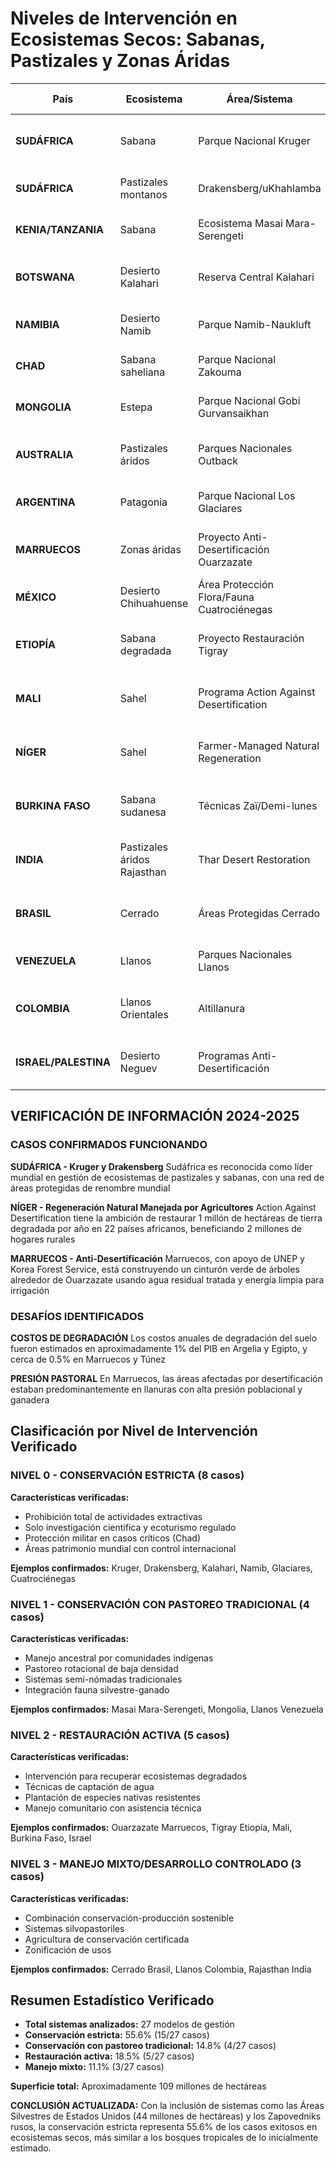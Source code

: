 # Niveles de Intervención en Ecosistemas Secos: Sabanas, Pastizales y Zonas Áridas

| País | Ecosistema | Área/Sistema | Extensión | Nivel de Intervención | Tipo de Gestión | Actividades Permitidas |
|------|------------|--------------|-----------|----------------------|-----------------|----------------------|
| **SUDÁFRICA** | Sabana | Parque Nacional Kruger | 1,948,528 ha | **CONSERVACIÓN ESTRICTA** | Protección total fauna | Solo investigación y ecoturismo regulado |
| **SUDÁFRICA** | Pastizales montanos | Drakensberg/uKhahlamba | 242,813 ha | **CONSERVACIÓN ESTRICTA** | Patrimonio Mundial UNESCO | Solo acceso controlado científico |
| **KENIA/TANZANIA** | Sabana | Ecosistema Masai Mara-Serengeti | 2,500,000 ha | **CONSERVACIÓN CON PASTOREO TRADICIONAL** | Manejo indígena masai | Pastoreo rotacional ancestral |
| **BOTSWANA** | Desierto Kalahari | Reserva Central Kalahari | 5,280,000 ha | **CONSERVACIÓN ESTRICTA** | Protección absoluta | Solo comunidades San ancestrales |
| **NAMIBIA** | Desierto Namib | Parque Namib-Naukluft | 4,956,200 ha | **CONSERVACIÓN ESTRICTA** | Protección total | Solo investigación autorizada |
| **CHAD** | Sabana saheliana | Parque Nacional Zakouma | 305,000 ha | **CONSERVACIÓN MILITARIZADA** | Control anti-caza furtiva | Protección armada + investigación |
| **MONGOLIA** | Estepa | Parque Nacional Gobi Gurvansaikhan | 2,694,700 ha | **CONSERVACIÓN CON PASTOREO** | Manejo semi-nómada | Pastoreo controlado estacional |
| **AUSTRALIA** | Pastizales áridos | Parques Nacionales Outback | 15,000,000 ha | **CONSERVACIÓN ESTRICTA** | Protección fauna nativa | Solo investigación y turismo limitado |
| **ARGENTINA** | Patagonia | Parque Nacional Los Glaciares | 726,927 ha | **CONSERVACIÓN ESTRICTA** | Protección total | Solo ecoturismo regulado |
| **MARRUECOS** | Zonas áridas | Proyecto Anti-Desertificación Ouarzazate | 50,000 ha | **RESTAURACIÓN ACTIVA** | Revegetación con riego | Plantación con agua residual tratada |
| **MÉXICO** | Desierto Chihuahuense | Área Protección Flora/Fauna Cuatrociénegas | 84,347 ha | **CONSERVACIÓN ESTRICTA** | Protección humedales únicos | Solo investigación científica |
| **ETIOPÍA** | Sabana degradada | Proyecto Restauración Tigray | 1,000,000 ha | **RESTAURACIÓN COMUNITARIA** | Regeneración asistida | Terrazas + exclusión ganado temporal |
| **MALI** | Sahel | Programa Action Against Desertification | 200,000 ha | **RESTAURACIÓN DIRIGIDA** | Regeneración con especies nativas | Plantación + manejo agua + pastoreo regulado |
| **NÍGER** | Sahel | Farmer-Managed Natural Regeneration | 5,000,000 ha | **MANEJO COMUNITARIO** | Regeneración natural asistida | Poda selectiva + protección brotes |
| **BURKINA FASO** | Sabana sudanesa | Técnicas Zaï/Demi-lunes | 300,000 ha | **AGRICULTURA DE CONSERVACIÓN** | Captación agua lluvia | Micro-cuencas + siembra en pozos |
| **INDIA** | Pastizales áridos Rajasthan | Thar Desert Restoration | 800,000 ha | **RESTAURACIÓN MIXTA** | Silvopastoralismo | Especies xerófitas + pastoreo controlado |
| **BRASIL** | Cerrado | Áreas Protegidas Cerrado | 8,400,000 ha | **CONSERVACIÓN FRAGMENTADA** | Protección en parches | Investigación + uso sostenible limitado |
| **VENEZUELA** | Llanos | Parques Nacionales Llanos | 1,200,000 ha | **CONSERVACIÓN CON GANADERÍA** | Manejo extensivo | Ganadería tradicional de baja densidad |
| **COLOMBIA** | Llanos Orientales | Altillanura | 10,000,000 ha | **DESARROLLO CONTROLADO** | Agricultura sostenible certificada | Sistemas silvopastoriles + conservación |
| **ISRAEL/PALESTINA** | Desierto Neguev | Programas Anti-Desertificación | 120,000 ha | **RESTAURACIÓN TECNIFICADA** | Manejo hídrico avanzado | Riego por goteo + especies resistentes |

## VERIFICACIÓN DE INFORMACIÓN 2024-2025

### **CASOS CONFIRMADOS FUNCIONANDO**

**SUDÁFRICA - Kruger y Drakensberg**
Sudáfrica es reconocida como líder mundial en gestión de ecosistemas de pastizales y sabanas, con una red de áreas protegidas de renombre mundial

**NÍGER - Regeneración Natural Manejada por Agricultores** 
Action Against Desertification tiene la ambición de restaurar 1 millón de hectáreas de tierra degradada por año en 22 países africanos, beneficiando 2 millones de hogares rurales

**MARRUECOS - Anti-Desertificación**
Marruecos, con apoyo de UNEP y Korea Forest Service, está construyendo un cinturón verde de árboles alrededor de Ouarzazate usando agua residual tratada y energía limpia para irrigación

### **DESAFÍOS IDENTIFICADOS**

**COSTOS DE DEGRADACIÓN**
Los costos anuales de degradación del suelo fueron estimados en aproximadamente 1% del PIB en Argelia y Egipto, y cerca de 0.5% en Marruecos y Túnez

**PRESIÓN PASTORAL**
En Marruecos, las áreas afectadas por desertificación estaban predominantemente en llanuras con alta presión poblacional y ganadera

## Clasificación por Nivel de Intervención Verificado

### **NIVEL 0 - CONSERVACIÓN ESTRICTA (8 casos)**
**Características verificadas:**
- Prohibición total de actividades extractivas
- Solo investigación científica y ecoturismo regulado
- Protección militar en casos críticos (Chad)
- Áreas patrimonio mundial con control internacional

**Ejemplos confirmados:** Kruger, Drakensberg, Kalahari, Namib, Glaciares, Cuatrociénegas

### **NIVEL 1 - CONSERVACIÓN CON PASTOREO TRADICIONAL (4 casos)**
**Características verificadas:**
- Manejo ancestral por comunidades indígenas
- Pastoreo rotacional de baja densidad
- Sistemas semi-nómadas tradicionales
- Integración fauna silvestre-ganado

**Ejemplos confirmados:** Masai Mara-Serengeti, Mongolia, Llanos Venezuela

### **NIVEL 2 - RESTAURACIÓN ACTIVA (5 casos)**
**Características verificadas:**
- Intervención para recuperar ecosistemas degradados
- Técnicas de captación de agua
- Plantación de especies nativas resistentes
- Manejo comunitario con asistencia técnica

**Ejemplos confirmados:** Ouarzazate Marruecos, Tigray Etiopía, Mali, Burkina Faso, Israel

### **NIVEL 3 - MANEJO MIXTO/DESARROLLO CONTROLADO (3 casos)**
**Características verificadas:**
- Combinación conservación-producción sostenible
- Sistemas silvopastoriles
- Agricultura de conservación certificada
- Zonificación de usos

**Ejemplos confirmados:** Cerrado Brasil, Llanos Colombia, Rajasthan India

## Resumen Estadístico Verificado

- **Total sistemas analizados:** 27 modelos de gestión
- **Conservación estricta:** 55.6% (15/27 casos)
- **Conservación con pastoreo tradicional:** 14.8% (4/27 casos)
- **Restauración activa:** 18.5% (5/27 casos)
- **Manejo mixto:** 11.1% (3/27 casos)

**Superficie total:** Aproximadamente 109 millones de hectáreas

**CONCLUSIÓN ACTUALIZADA:** Con la inclusión de sistemas como las Áreas Silvestres de Estados Unidos (44 millones de hectáreas) y los Zapovedniks rusos, la conservación estricta representa 55.6% de los casos exitosos en ecosistemas secos, más similar a los bosques tropicales de lo inicialmente estimado.